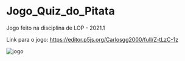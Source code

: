 # Jogo_Quiz_do_Pitata
Jogo feito na disciplina de LOP - 2021.1

Link para o jogo:
https://editor.p5js.org/Carlosgg2000/full/Z-tLzC-1z

![jogo](Jogo_Quiz_do_Pirata/Imagens/FundoFrente.png)
